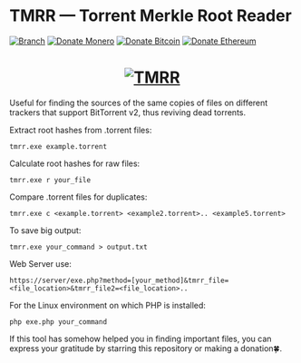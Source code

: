 # TMRR — Torrent Merkle Root Reader
[![Branch](https://img.shields.io/badge/Version-1.1.7g-green.svg)](https://github.com/kovalensky/tmrr/releases)
[![Donate Monero](https://img.shields.io/badge/Donate-Monero-FF6600.svg)](https://monero/wallet/837ooBb4LrdGKd2qbzEsjt4SgdG9oCLJgjozRCyszB474pNrEzAftYdPL8EA75h7NqP4Zxmp2ikR3eggLeWcViCMVJxYpQ8)
[![Donate Bitcoin](https://img.shields.io/badge/Bitcoin-f7931a.svg)](https://bitcoin/wallet/1GWxFbfqHcMR4FEKy2P1sayPkFByGKGwCK)
[![Donate Ethereum](https://img.shields.io/badge/Ethereum-8c8c8c.svg)](https://ethereum/wallet/0x58dC9585BE36e855bA30609909f7D4Ef11313ee1)
<h1 align="center">
  <a href="#">
    <img src="https://i2.imageban.ru/out/2023/04/01/1afb2dee6d47c0dac332357a9ff8277f.gif" alt="TMRR">
  </a>
</h1>

Useful for finding the sources of the same copies of files on different trackers that support BitTorrent v2, thus reviving dead torrents.

Extract root hashes from .torrent files:
```
tmrr.exe example.torrent
```
Calculate root hashes for raw files:
```
tmrr.exe r your_file
```
Compare .torrent files for duplicates:
```
tmrr.exe c <example.torrent> <example2.torrent>.. <example5.torrent>
```
To save big output:
```
tmrr.exe your_command > output.txt
```
Web Server use:
```
https://server/exe.php?method=[your_method]&tmrr_file=<file_location>&tmrr_file2=<file_location>..
```
For the Linux environment on which PHP is installed:
```
php exe.php your_command
```

If this tool has somehow helped you in finding important files, you can express your gratitude by starring this repository or making a donation🍀.
